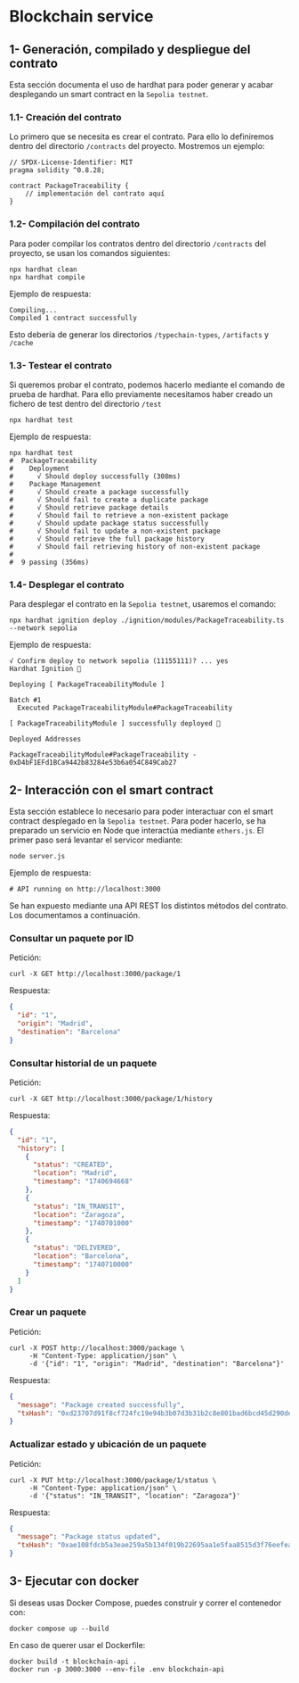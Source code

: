# Blockchain service

## 1- Generación, compilado y despliegue del contrato

Esta sección documenta el uso de hardhat para poder generar y acabar desplegando un smart contract en la `Sepolia testnet`.

### 1.1- Creación del contrato

Lo primero que se necesita es crear el contrato. Para ello lo definiremos dentro del directorio `/contracts` del proyecto. Mostremos un ejemplo:

```solidity
// SPDX-License-Identifier: MIT
pragma solidity ^0.8.28;

contract PackageTraceability {
    // implementación del contrato aquí
}
```

### 1.2- Compilación del contrato

Para poder compilar los contratos dentro del directorio `/contracts` del proyecto, se usan los comandos siguientes:

```shell
npx hardhat clean 
npx hardhat compile
```
Ejemplo de respuesta:
```
Compiling...
Compiled 1 contract successfully
```

Esto debería de generar los directorios `/typechain-types`, `/artifacts` y `/cache`

### 1.3- Testear el contrato

Si queremos probar el contrato, podemos hacerlo mediante el comando de prueba de hardhat. Para ello previamente necesitamos haber creado un fichero de test dentro del directorio `/test`  

```shell
npx hardhat test
```
Ejemplo de respuesta:
```
npx hardhat test
#  PackageTraceability
#    Deployment
#      √ Should deploy successfully (308ms)
#    Package Management
#      √ Should create a package successfully
#      √ Should fail to create a duplicate package
#      √ Should retrieve package details
#      √ Should fail to retrieve a non-existent package
#      √ Should update package status successfully
#      √ Should fail to update a non-existent package
#      √ Should retrieve the full package history
#      √ Should fail retrieving history of non-existent package
#
#  9 passing (356ms)
```

### 1.4- Desplegar el contrato

Para desplegar el contrato en la `Sepolia testnet`, usaremos el comando:

```shell
npx hardhat ignition deploy ./ignition/modules/PackageTraceability.ts --network sepolia
```
Ejemplo de respuesta:
```
√ Confirm deploy to network sepolia (11155111)? ... yes
Hardhat Ignition 🚀

Deploying [ PackageTraceabilityModule ]

Batch #1
  Executed PackageTraceabilityModule#PackageTraceability

[ PackageTraceabilityModule ] successfully deployed 🚀

Deployed Addresses

PackageTraceabilityModule#PackageTraceability - 0xD4bF1EFd1BCa9442b83284e53b6a054C849Cab27
```

## 2- Interacción con el smart contract

Esta sección establece lo necesario para poder interactuar con el smart contract desplegado en la `Sepolia testnet`. Para poder hacerlo, se ha preparado un servicio en Node que interactúa mediante `ethers.js`. El primer paso será levantar el servicor mediante:

```shell
node server.js
```
Ejemplo de respuesta:
```
# API running on http://localhost:3000
```

Se han expuesto mediante una API REST los distintos métodos del contrato. Los documentamos a continuación.

### Consultar un paquete por ID

Petición:
```shell
curl -X GET http://localhost:3000/package/1
```

Respuesta:
```json
{
  "id": "1",
  "origin": "Madrid",
  "destination": "Barcelona"
}
```

### Consultar historial de un paquete

Petición:
```shell
curl -X GET http://localhost:3000/package/1/history
```

Respuesta:
```json
{
  "id": "1",
  "history": [
    {
      "status": "CREATED",
      "location": "Madrid",
      "timestamp": "1740694668"
    },
    {
      "status": "IN_TRANSIT",
      "location": "Zaragoza",
      "timestamp": "1740701000"
    },
    {
      "status": "DELIVERED",
      "location": "Barcelona",
      "timestamp": "1740710000"
    }
  ]
}
```

### Crear un paquete

Petición:
```shell
curl -X POST http://localhost:3000/package \
     -H "Content-Type: application/json" \
     -d '{"id": "1", "origin": "Madrid", "destination": "Barcelona"}'
```
Respuesta:
```json
{
  "message": "Package created successfully",
  "txHash": "0xd23707d91f8cf724fc19e94b3b07d3b31b2c8e801bad6bcd45d290de7d5dc8f6"
}
```

### Actualizar estado y ubicación de un paquete

Petición:
```shell
curl -X PUT http://localhost:3000/package/1/status \
     -H "Content-Type: application/json" \
     -d '{"status": "IN_TRANSIT", "location": "Zaragoza"}'
```

Respuesta:
```json
{
  "message": "Package status updated",
  "txHash": "0xae108fdcb5a3eae259a5b134f019b22695aa1e5faa8515d3f76eefea36061dc1"
}
```

## 3- Ejecutar con docker

Si deseas usas Docker Compose, puedes construir y correr el contenedor con:

```shell
docker compose up --build
```

En caso de querer usar el Dockerfile:

```shell
docker build -t blockchain-api .
docker run -p 3000:3000 --env-file .env blockchain-api
```
